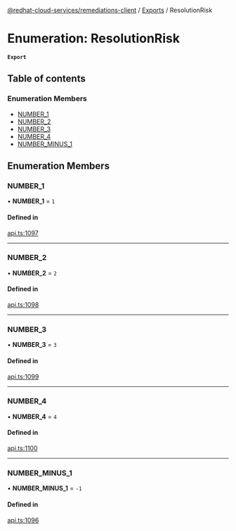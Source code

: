 [@redhat-cloud-services/remediations-client](../README.md) / [Exports](../modules.md) / ResolutionRisk

# Enumeration: ResolutionRisk

**`Export`**

## Table of contents

### Enumeration Members

- [NUMBER\_1](ResolutionRisk.md#number_1)
- [NUMBER\_2](ResolutionRisk.md#number_2)
- [NUMBER\_3](ResolutionRisk.md#number_3)
- [NUMBER\_4](ResolutionRisk.md#number_4)
- [NUMBER\_MINUS\_1](ResolutionRisk.md#number_minus_1)

## Enumeration Members

### NUMBER\_1

• **NUMBER\_1** = ``1``

#### Defined in

[api.ts:1097](https://github.com/RedHatInsights/javascript-clients/blob/master/packages/remediations/api.ts#L1097)

___

### NUMBER\_2

• **NUMBER\_2** = ``2``

#### Defined in

[api.ts:1098](https://github.com/RedHatInsights/javascript-clients/blob/master/packages/remediations/api.ts#L1098)

___

### NUMBER\_3

• **NUMBER\_3** = ``3``

#### Defined in

[api.ts:1099](https://github.com/RedHatInsights/javascript-clients/blob/master/packages/remediations/api.ts#L1099)

___

### NUMBER\_4

• **NUMBER\_4** = ``4``

#### Defined in

[api.ts:1100](https://github.com/RedHatInsights/javascript-clients/blob/master/packages/remediations/api.ts#L1100)

___

### NUMBER\_MINUS\_1

• **NUMBER\_MINUS\_1** = ``-1``

#### Defined in

[api.ts:1096](https://github.com/RedHatInsights/javascript-clients/blob/master/packages/remediations/api.ts#L1096)
